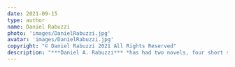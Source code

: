 ```yaml
---
date: 2021-09-15
type: author
name: Daniel Rabuzzi
photo: 'images/DanielRabuzzi.jpg'
avatar: 'images/DanielRabuzzi.jpg'
copyright: "© Daniel Rabuzzi 2021 All Rights Reserved"
description: "***Daniel A. Rabuzzi*** *has had two novels, four short stories and ten poems published since 2006, all in speculative genres. He studied folklore, anthropology and history—and lived eight years in Norway, Germany and France—which has influenced his writing. He lives in NYC with his artistic partner and spouse, the woodcarver Deborah A. Mills. For more, please see his website, [www.danielarabuzzi.com/](http://www.danielarabuzzi.com/)*"
---
```


